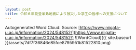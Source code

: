 ```yaml
---
layout: post
title: 令和６年能登半島地震により被災した学生の皆様への支援について
---
```

Autogenerated Word Cloud.
Source\: [https://www.niigata-u.ac.jp/information/2024/548152/](https://www.niigata-u.ac.jp/information/2024/548152/)
![WordCloud]({{ site.baseurl }}/assets/7df7f36846e85fce8795951b81522810.png)